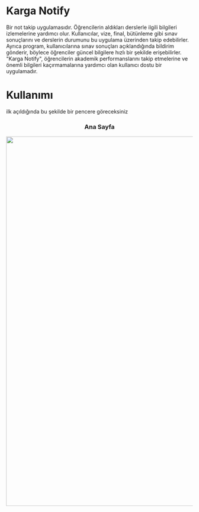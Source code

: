 # Karga Notify
Bir not takip uygulamasıdır. Öğrencilerin aldıkları derslerle ilgili bilgileri izlemelerine yardımcı olur. Kullanıcılar, vize, final, bütünleme gibi sınav sonuçlarını ve derslerin durumunu bu uygulama üzerinden takip edebilirler. Ayrıca program, kullanıcılarına sınav sonuçları açıklandığında bildirim gönderir, böylece öğrenciler güncel bilgilere hızlı bir şekilde erişebilirler. "Karga Notify", öğrencilerin akademik performanslarını takip etmelerine ve önemli bilgileri kaçırmamalarına yardımcı olan kullanıcı dostu bir uygulamadır.

# Kullanımı
ilk açıldığında bu şekilde bir pencere göreceksiniz

<div align="center">
    <h3>Ana Sayfa</h3>
    <img src="https://github.com/yasir723/Karga-Notify/assets/111686779/86b99364-bd26-4a1c-ab39-e463605317c0" width="1000">
    <br>
</div>
